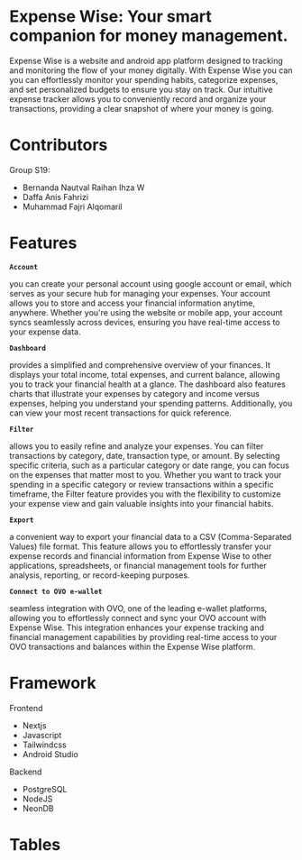 # **Expense Wise: Your smart companion for money management.**

Expense Wise is a website and android app platform designed to tracking and monitoring the flow of your money digitally. With Expense Wise you can you can effortlessly monitor your spending habits, categorize expenses, and set personalized budgets to ensure you stay on track. Our intuitive expense tracker allows you to conveniently record and organize your transactions, providing a clear snapshot of where your money is going.
 
 # Contributors
 Group S19:
 * Bernanda Nautval Raihan Ihza W
 * Daffa Anis Fahrizi
 * Muhammad Fajri Alqomaril
 

# Features
**`Account`** 

you can create your personal account using google account or email, which serves as your secure hub for managing your expenses. Your account allows you to store and access your financial information anytime, anywhere. Whether you're using the website or mobile app, your account syncs seamlessly across devices, ensuring you have real-time access to your expense data.

**`Dashboard`** 


provides a simplified and comprehensive overview of your finances. It displays your total income, total expenses, and current balance, allowing you to track your financial health at a glance. The dashboard also features charts that illustrate your expenses by category and income versus expenses, helping you understand your spending patterns. Additionally, you can view your most recent transactions for quick reference. 

**`Filter`** 


allows you to easily refine and analyze your expenses. You can filter transactions by category, date, transaction type, or amount. By selecting specific criteria, such as a particular category or date range, you can focus on the expenses that matter most to you. Whether you want to track your spending in a specific category or review transactions within a specific timeframe, the Filter feature provides you with the flexibility to customize your expense view and gain valuable insights into your financial habits.

**`Export`** 


 a convenient way to export your financial data to a CSV (Comma-Separated Values) file format. This feature allows you to effortlessly transfer your expense records and financial information from Expense Wise to other applications, spreadsheets, or financial management tools for further analysis, reporting, or record-keeping purposes.

**`Connect to OVO e-wallet`** 


seamless integration with OVO, one of the leading e-wallet platforms, allowing you to effortlessly connect and sync your OVO account with Expense Wise. This integration enhances your expense tracking and financial management capabilities by providing real-time access to your OVO transactions and balances within the Expense Wise platform.
# Framework
Frontend

* Nextjs
* Javascript
* Tailwindcss
* Android Studio

Backend

* PostgreSQL
* NodeJS
* NeonDB

# Tables
